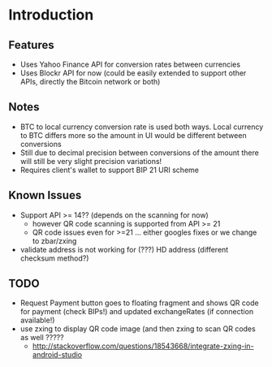 
# Introduction


## Features
* Uses Yahoo Finance API for conversion rates between currencies
* Uses Blockr API for now (could be easily extended to support other APIs, directly the Bitcoin network or both)

## Notes
* BTC to local currency conversion rate is used both ways. Local currency to BTC differs more so the amount in UI would be different between conversions
* Still due to decimal precision between conversions of the amount there will still be very slight precision variations!
* Requires client's wallet to support BIP 21 URI scheme

## Known Issues
* Support API >= 14?? (depends on the scanning for now)
    - however QR code scanning is supported from API >= 21
    - QR code issues even for >=21 ... either googles fixes or we change to zbar/zxing
* validate address is not working for (???) HD address (different checksum method?)

## TODO
* Request Payment button goes to floating fragment and shows QR code for payment (check BIPs!) and updated exchangeRates (if connection available!)
* use zxing to display QR code image (and then zxing to scan QR codes as well ?????
    - http://stackoverflow.com/questions/18543668/integrate-zxing-in-android-studio
    
